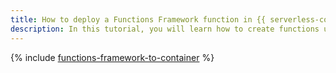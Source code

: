 ```yaml
---
title: How to deploy a Functions Framework function in {{ serverless-containers-name }}
description: In this tutorial, you will learn how to create functions using the Functions Framework and then deploy them in {{ serverless-containers-full-name }}.
---
```


{% include [functions-framework-to-container](../../_tutorials/serverless/functions-framework-to-container.md) %}